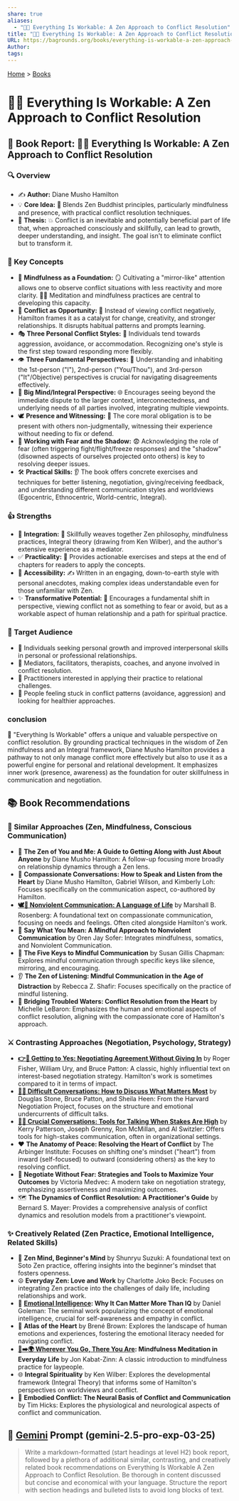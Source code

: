 ```yaml
---
share: true
aliases:
  - "🤝🧘 Everything Is Workable: A Zen Approach to Conflict Resolution"
title: "🤝🧘 Everything Is Workable: A Zen Approach to Conflict Resolution"
URL: https://bagrounds.org/books/everything-is-workable-a-zen-approach-to-conflict-resolution
Author: 
tags: 
---
```

[Home](../index.md) > [Books](./index.md)  
# 🤝🧘 Everything Is Workable: A Zen Approach to Conflict Resolution  
## 📖 Book Report: 🧘‍♀️ Everything Is Workable: A Zen Approach to Conflict Resolution  
  
### 🔍 Overview  
* ✍️ **Author:** Diane Musho Hamilton  
* 💡 **Core Idea:** 🧘 Blends Zen Buddhist principles, particularly mindfulness and presence, with practical conflict resolution techniques.  
* 🎯 **Thesis:** 💥 Conflict is an inevitable and potentially beneficial part of life that, when approached consciously and skillfully, can lead to growth, deeper understanding, and insight. The goal isn't to eliminate conflict but to transform it.  
  
### 🔑 Key Concepts  
* 🧠 **Mindfulness as a Foundation:** 🪞 Cultivating a "mirror-like" attention allows one to observe conflict situations with less reactivity and more clarity. 🧘‍♀️ Meditation and mindfulness practices are central to developing this capacity.  
* 🌱 **Conflict as Opportunity:** 🔄 Instead of viewing conflict negatively, Hamilton frames it as a catalyst for change, creativity, and stronger relationships. It disrupts habitual patterns and prompts learning.  
* 🎭 **Three Personal Conflict Styles:** 🧍 Individuals tend towards aggression, avoidance, or accommodation. Recognizing one's style is the first step toward responding more flexibly.  
* 👁️ **Three Fundamental Perspectives:** 🤝 Understanding and inhabiting the 1st-person ("I"), 2nd-person ("You/Thou"), and 3rd-person ("It"/Objective) perspectives is crucial for navigating disagreements effectively.  
* 🌟 **Big Mind/Integral Perspective:** 🌐 Encourages seeing beyond the immediate dispute to the larger context, interconnectedness, and underlying needs of all parties involved, integrating multiple viewpoints.  
* 🕊️ **Presence and Witnessing:** 💖 The core moral obligation is to be present with others non-judgmentally, witnessing their experience without needing to fix or defend.  
* 👻 **Working with Fear and the Shadow:** 😨 Acknowledging the role of fear (often triggering fight/flight/freeze responses) and the "shadow" (disowned aspects of ourselves projected onto others) is key to resolving deeper issues.  
* 🛠️ **Practical Skills:** 👂 The book offers concrete exercises and techniques for better listening, negotiation, giving/receiving feedback, and understanding different communication styles and worldviews (Egocentric, Ethnocentric, World-centric, Integral).  
  
### 👍 Strengths  
* 🔗 **Integration:** 🧘 Skillfully weaves together Zen philosophy, mindfulness practices, Integral theory (drawing from Ken Wilber), and the author's extensive experience as a mediator.  
* ✅ **Practicality:** 📝 Provides actionable exercises and steps at the end of chapters for readers to apply the concepts.  
* 📖 **Accessibility:** ✍️ Written in an engaging, down-to-earth style with personal anecdotes, making complex ideas understandable even for those unfamiliar with Zen.  
* ✨ **Transformative Potential:** 🔄 Encourages a fundamental shift in perspective, viewing conflict not as something to fear or avoid, but as a workable aspect of human relationship and a path for spiritual practice.  
  
### 👥 Target Audience  
* 🌱 Individuals seeking personal growth and improved interpersonal skills in personal or professional relationships.  
* 🤝 Mediators, facilitators, therapists, coaches, and anyone involved in conflict resolution.  
* 🧘 Practitioners interested in applying their practice to relational challenges.  
* 🤕 People feeling stuck in conflict patterns (avoidance, aggression) and looking for healthier approaches.  
  
### conclusion  
📜 "Everything Is Workable" offers a unique and valuable perspective on conflict resolution. By grounding practical techniques in the wisdom of Zen mindfulness and an Integral framework, Diane Musho Hamilton provides a pathway to not only manage conflict more effectively but also to use it as a powerful engine for personal and relational development. It emphasizes inner work (presence, awareness) as the foundation for outer skillfulness in communication and negotiation.  
  
## 📚 Book Recommendations  
  
### 🧘 Similar Approaches (Zen, Mindfulness, Conscious Communication)  
* 🧘 **The Zen of You and Me: A Guide to Getting Along with Just About Anyone** by Diane Musho Hamilton: A follow-up focusing more broadly on relationship dynamics through a Zen lens.  
* 💬 **Compassionate Conversations: How to Speak and Listen from the Heart** by Diane Musho Hamilton, Gabriel Wilson, and Kimberly Loh: Focuses specifically on the communication aspect, co-authored by Hamilton.  
* **[🕊️🤝 Nonviolent Communication: A Language of Life](./nonviolent-communication.md)** by Marshall B. Rosenberg: A foundational text on compassionate communication, focusing on needs and feelings. Often cited alongside Hamilton's work.  
* 🧠 **Say What You Mean: A Mindful Approach to Nonviolent Communication** by Oren Jay Sofer: Integrates mindfulness, somatics, and Nonviolent Communication.  
* 🔑 **The Five Keys to Mindful Communication** by Susan Gillis Chapman: Explores mindful communication through specific keys like silence, mirroring, and encouraging.  
* 👂 **The Zen of Listening: Mindful Communication in the Age of Distraction** by Rebecca Z. Shafir: Focuses specifically on the practice of mindful listening.  
* 🌊 **Bridging Troubled Waters: Conflict Resolution from the Heart** by Michelle LeBaron: Emphasizes the human and emotional aspects of conflict resolution, aligning with the compassionate core of Hamilton's approach.  
  
### ⚔️ Contrasting Approaches (Negotiation, Psychology, Strategy)  
* **[👉🤝 Getting to Yes: Negotiating Agreement Without Giving In](./getting-to-yes-negotiating-agreement-without-giving-in.md)** by Roger Fisher, William Ury, and Bruce Patton: A classic, highly influential text on interest-based negotiation strategy. Hamilton's work is sometimes compared to it in terms of impact.  
* **[💬😬 Difficult Conversations: How to Discuss What Matters Most](./difficult-conversations-how-to-discuss-what-matters-most.md)** by Douglas Stone, Bruce Patton, and Sheila Heen: From the Harvard Negotiation Project, focuses on the structure and emotional undercurrents of difficult talks.  
* **[🧰💬 Crucial Conversations: Tools for Talking When Stakes Are High](./crucial-conversations-tools-for-talking-when-stakes-are-high.md)** by Kerry Patterson, Joseph Grenny, Ron McMillan, and Al Switzler: Offers tools for high-stakes communication, often in organizational settings.  
* ❤️ **The Anatomy of Peace: Resolving the Heart of Conflict** by The Arbinger Institute: Focuses on shifting one's mindset ("heart") from inward (self-focused) to outward (considering others) as the key to resolving conflict.  
* 💪 **Negotiate Without Fear: Strategies and Tools to Maximize Your Outcomes** by Victoria Medvec: A modern take on negotiation strategy, emphasizing assertiveness and maximizing outcomes.  
* 🗺️ **The Dynamics of Conflict Resolution: A Practitioner's Guide** by Bernard S. Mayer: Provides a comprehensive analysis of conflict dynamics and resolution models from a practitioner's viewpoint.  
  
### ✨ Creatively Related (Zen Practice, Emotional Intelligence, Related Skills)  
* 🧘 **Zen Mind, Beginner's Mind** by Shunryu Suzuki: A foundational text on Soto Zen practice, offering insights into the beginner's mindset that fosters openness.  
* ☮️ **Everyday Zen: Love and Work** by Charlotte Joko Beck: Focuses on integrating Zen practice into the challenges of daily life, including relationships and work.  
* 🧠 **[Emotional Intelligence](./emotional-intelligence.md): Why It Can Matter More Than IQ** by Daniel Goleman: The seminal work popularizing the concept of emotional intelligence, crucial for self-awareness and empathy in conflict.  
* 🧭 **Atlas of the Heart** by Brené Brown: Explores the landscape of human emotions and experiences, fostering the emotional literacy needed for navigating conflict.  
* **[👣➡️🌍 Wherever You Go, There You Are](./wherever-you-go-there-you-are.md): Mindfulness Meditation in Everyday Life** by Jon Kabat-Zinn: A classic introduction to mindfulness practice for laypeople.  
* 🌐 **Integral Spirituality** by Ken Wilber: Explores the developmental framework (Integral Theory) that informs some of Hamilton's perspectives on worldviews and conflict.  
* 🧠 **Embodied Conflict: The Neural Basis of Conflict and Communication** by Tim Hicks: Explores the physiological and neurological aspects of conflict and communication.  
  
## 💬 [Gemini](../software/gemini.md) Prompt (gemini-2.5-pro-exp-03-25)  
> Write a markdown-formatted (start headings at level H2) book report, followed by a plethora of additional similar, contrasting, and creatively related book recommendations on Everything Is Workable A Zen Approach to Conflict Resolution. Be thorough in content discussed but concise and economical with your language. Structure the report with section headings and bulleted lists to avoid long blocks of text.